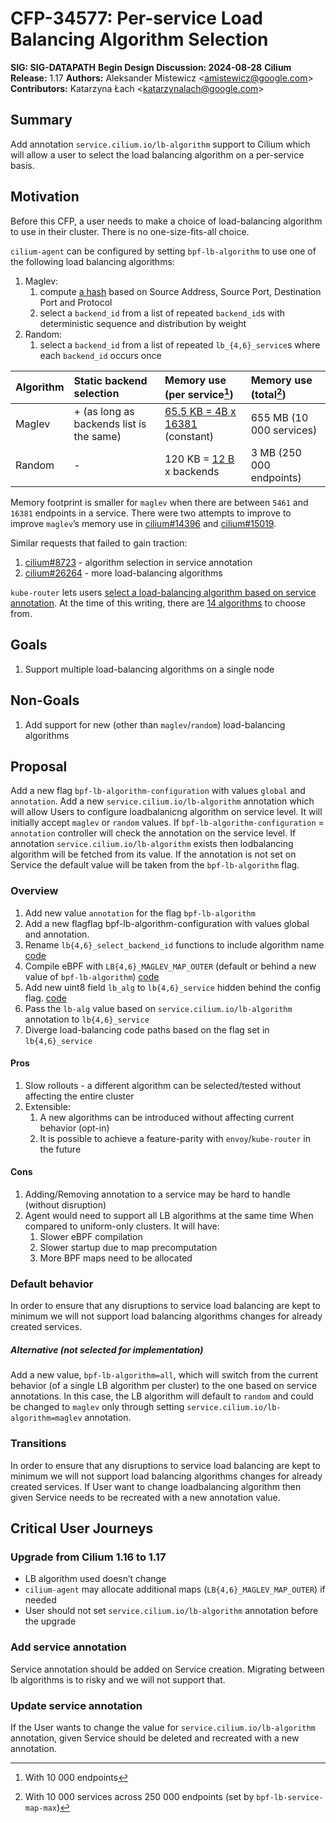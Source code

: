 # CFP-34577: Per-service Load Balancing Algorithm Selection

**SIG: SIG-DATAPATH**
**Begin Design Discussion: 2024-08-28**
**Cilium Release:** 1.17
**Authors:** Aleksander Mistewicz \<amistewicz@google.com\>
**Contributors:** Katarzyna Łach \<katarzynalach@google.com\>

## Summary

Add annotation `service.cilium.io/lb-algorithm` support to Cilium which will allow a user to select the load balancing algorithm on a per-service basis.

## Motivation

Before this CFP, a user needs to make a choice of load-balancing algorithm to
use in their cluster. There is no one-size-fits-all choice.

`cilium-agent` can be configured by setting `bpf-lb-algorithm` to use one of the following load balancing algorithms:

1. Maglev:
   1. compute [a hash](https://github.com/cilium/cilium/blob/v1.16.0-rc.2/bpf/lib/hash.h#L9-L17) based on Source Address, Source Port, Destination Port and Protocol
   2. select a `backend_id` from a list of repeated `backend_id`s with deterministic sequence and distribution by weight
2. Random:
   1. select a `backend_id` from a list of repeated `lb_{4,6}_service`s
      where each `backend_id` occurs once

| Algorithm | Static backend selection | Memory use (per service[^1]) | Memory use (total[^2]) |
| :---- | :---- | :---- | :---- |
| Maglev | \+ (as long as backends list is the same) | [65.5 KB \= 4B x 16381](https://github.com/cilium/cilium/blob/v1.16.0-rc.2/bpf/lib/lb.h#L168) (constant) | 655 MB (10 000 services) |
| Random | \- | 120 KB \= [12 B](https://github.com/cilium/cilium/blob/v1.16.0-rc.2/bpf/lib/common.h#L1053-L1067) x backends | 3 MB (250 000 endpoints) |

Memory footprint is smaller for `maglev` when there are between `5461` and `16381` endpoints in a service. There were two attempts to improve to improve `maglev`’s memory use in [cilium\#14396](https://github.com/cilium/cilium/issues/14396) and [cilium\#15019](https://github.com/cilium/cilium/pull/15019).

Similar requests that failed to gain traction:

1. [cilium\#8723](https://github.com/cilium/cilium/issues/8723) \- algorithm selection in service annotation
2. [cilium\#26264](https://github.com/cilium/cilium/issues/26264) \- more load-balancing algorithms

`kube-router` lets users [select a load-balancing algorithm based on service annotation](https://github.com/cloudnativelabs/kube-router/blob/v2.1.3/docs/user-guide.md#load-balancing-scheduling-algorithms).
At the time of this writing, there are [14 algorithms](https://keepalived-pqa.readthedocs.io/en/latest/scheduling_algorithms.html) to choose from.

## Goals

1. Support multiple load-balancing algorithms on a single node

## Non-Goals

1. Add support for new (other than `maglev`/`random`) load-balancing algorithms

## Proposal

Add a new flag `bpf-lb-algorithm-configuration` with values `global` and `annotation`. Add a new `service.cilium.io/lb-algorithm` annotation which will allow Users to configure loadbalanicng algorithm on service level. It will initially accept `maglev` or `random` values.
If `bpf-lb-algorithm-configuration` = `annotation` controller will check the annotation on the service level. If annotation `service.cilium.io/lb-algorithm` exists then lodbalancing algorithm will be fetched from its value. If the annotation is not set on Service the default value will be taken from the `bpf-lb-algorithm` flag.

### Overview

1. Add new value `annotation` for the flag `bpf-lb-algorithm`
2. Add a new flagflag bpf-lb-algorithm-configuration with values global and annotation.
3. Rename `lb{4,6}_select_backend_id` functions to include algorithm name
   [code](https://github.com/cilium/cilium/blob/v1.16.0/bpf/lib/lb.h#L1310-L1332)
4. Compile eBPF with `LB{4,6}_MAGLEV_MAP_OUTER`
   (default or behind a new value of `bpf-lb-algorithm`)
   [code](https://github.com/cilium/cilium/blob/v1.16.0/bpf/lib/lb.h#L78-L94)
5. Add new uint8 field `lb_alg` to `lb{4,6}_service` hidden behind the config flag.
   [code](https://github.com/cilium/cilium/blob/v1.16.0/bpf/lib/common.h#L1064-L1065)
6. Pass the `lb-alg` value  based on `service.cilium.io/lb-algorithm` annotation
   to `lb{4,6}_service`
7. Diverge load-balancing code paths based on the flag set in `lb{4,6}_service`

#### Pros

1. Slow rollouts \- a different algorithm can be selected/tested without
   affecting the entire cluster
2. Extensible:
   1. A new algorithms can be introduced without affecting current behavior (opt-in)
   2. It is possible to achieve a feature-parity with `envoy`/`kube-router` in the future

#### Cons

1. Adding/Removing annotation to a service may be hard to handle (without disruption)
2. Agent would need to support all LB algorithms at the same time
   When compared to uniform-only clusters. It will have:
   1. Slower eBPF compilation
   2. Slower startup due to map precomputation
   3. More BPF maps need to be allocated

### Default behavior

In order to ensure that any disruptions to service load balancing are kept to minimum we will not support load balancing algorithms changes for already created services.

##### Alternative (not selected for implementation)

Add a new value, `bpf-lb-algorithm=all`, which will switch from the current behavior (of a single LB algorithm per cluster) to the one based on service annotations. In this case, the LB algorithm will default to `random` and could be changed to `maglev` only through setting `service.cilium.io/lb-algorithm=maglev` annotation.

### Transitions

In order to ensure that any disruptions to service load balancing are kept to minimum we will not support load balancing algorithms changes for already created services.
If User want to change loadbalancing algorithm then given Service needs to be recreated with a new annotation value.

## Critical User Journeys

### Upgrade from Cilium 1.16 to 1.17

* LB algorithm used doesn’t change
* `cilium-agent` may allocate additional maps (`LB{4,6}_MAGLEV_MAP_OUTER`) if needed
* User should not set `service.cilium.io/lb-algorithm` annotation before the upgrade

### Add service annotation

Service annotation should be added on Service creation. Migrating between lb algorithms is to risky and we will not support that.

### Update service annotation

If the User wants to change the value for `service.cilium.io/lb-algorithm` annotation, given Service should be deleted and recreated with a new annotation.

[^1]:  With 10 000 endpoints

[^2]:  With 10 000 services across 250 000 endpoints (set by `bpf-lb-service-map-max`)